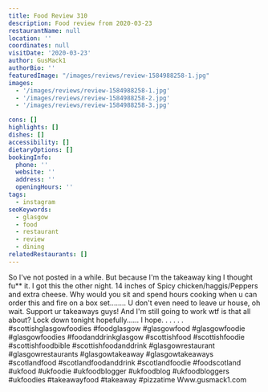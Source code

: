 ```yaml
---
title: Food Review 310
description: Food review from 2020-03-23
restaurantName: null
location: ''
coordinates: null
visitDate: '2020-03-23'
author: GusMack1
authorBio: ''
featuredImage: "/images/reviews/review-1584988258-1.jpg"
images:
  - '/images/reviews/review-1584988258-1.jpg'
  - '/images/reviews/review-1584988258-2.jpg'
  - '/images/reviews/review-1584988258-3.jpg'

cons: []
highlights: []
dishes: []
accessibility: []
dietaryOptions: []
bookingInfo:
  phone: ''
  website: ''
  address: ''
  openingHours: ''
tags:
  - instagram
seoKeywords:
  - glasgow
  - food
  - restaurant
  - review
  - dining
relatedRestaurants: []
---
```

So I've not posted in a while. But because I'm the takeaway king I thought fu** it. I got this the other night. 14 inches of Spicy chicken/haggis/Peppers and extra cheese. Why would you sit and spend hours cooking when u can order this and fire on a box set........ U don't even need to leave ur house, oh wait. Support ur takeaways guys! And I'm still going to work wtf is that all about? Lock down tonight hopefully...... I hope. .
.
.
.
.
#scottishglasgowfoodies #foodglasgow #glasgowfood #glasgowfoodie #glasgowfoodies #foodanddrinkglasgow #scottishfood #scottishfoodie #scottishfoodbible #scottishfoodanddrink #glasgowrestaurant #glasgowrestaurants #glasgowtakeaway #glasgowtakeaways #scotlandfood #scotlandfoodanddrink #scotlandfoodie #foodscotland #ukfood #ukfoodie #ukfoodblogger #ukfoodblog #ukfoodbloggers #ukfoodies #takeawayfood #takeaway #pizzatime
Www.gusmack1.com
